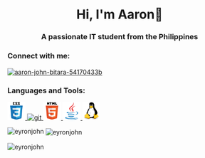 <h1 align="center">Hi, I'm Aaron👋</h1>
<h3 align="center">A passionate IT student from the Philippines</h3>

<h3 align="left">Connect with me:</h3>
<p align="left">
<a href="https://linkedin.com/in/aaron-john-bitara-54170433b" target="blank"><img align="center" src="https://raw.githubusercontent.com/rahuldkjain/github-profile-readme-generator/master/src/images/icons/Social/linked-in-alt.svg" alt="aaron-john-bitara-54170433b" height="30" width="40" /></a>
</p>

<h3 align="left">Languages and Tools:</h3>
<p align="left"> <a href="https://www.w3schools.com/css/" target="_blank" rel="noreferrer"> <img src="https://raw.githubusercontent.com/devicons/devicon/master/icons/css3/css3-original-wordmark.svg" alt="css3" width="40" height="40"/> </a> <a href="https://git-scm.com/" target="_blank" rel="noreferrer"> <img src="https://www.vectorlogo.zone/logos/git-scm/git-scm-icon.svg" alt="git" width="40" height="40"/> </a> <a href="https://www.w3.org/html/" target="_blank" rel="noreferrer"> <img src="https://raw.githubusercontent.com/devicons/devicon/master/icons/html5/html5-original-wordmark.svg" alt="html5" width="40" height="40"/> </a> <a href="https://www.java.com" target="_blank" rel="noreferrer"> <img src="https://raw.githubusercontent.com/devicons/devicon/master/icons/java/java-original.svg" alt="java" width="40" height="40"/> </a> <a href="https://www.linux.org/" target="_blank" rel="noreferrer"> <img src="https://raw.githubusercontent.com/devicons/devicon/master/icons/linux/linux-original.svg" alt="linux" width="40" height="40"/> </a> </p>

<p><img align="left" src="https://github-readme-stats.vercel.app/api/top-langs?username=eyronjohn&show_icons=true&locale=en&layout=compact" alt="eyronjohn" /></p>

<p>&nbsp;<img align="center" src="https://github-readme-stats.vercel.app/api?username=eyronjohn&show_icons=true&locale=en" alt="eyronjohn" /></p>

<p><img align="center" src="https://github-readme-streak-stats.herokuapp.com/?user=eyronjohn&" alt="eyronjohn" /></p>

